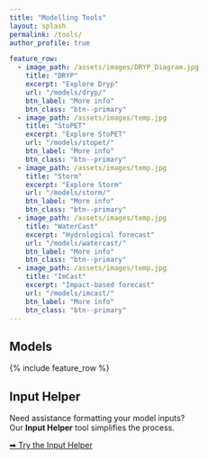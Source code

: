 ```yaml
---
title: "Modelling Tools"
layout: splash
permalink: /tools/
author_profile: true

feature_row:
  - image_path: /assets/images/DRYP_Diagram.jpg
    title: "DRYP"
    excerpt: "Explore Dryp"
    url: "/models/dryp/"
    btn_label: "More info"
    btn_class: "btn--primary"
  - image_path: /assets/images/temp.jpg
    title: "StoPET"
    excerpt: "Explore StoPET"
    url: "/models/stopet/"
    btn_label: "More info"
    btn_class: "btn--primary"
  - image_path: /assets/images/temp.jpg
    title: "Storm"
    excerpt: "Explore Storm"
    url: "/models/storm/"
    btn_label: "More info"
    btn_class: "btn--primary"
  - image_path: /assets/images/temp.jpg
    title: "WaterCast"
    excerpt: "Hydrological forecast"
    url: "/models/watercast/"
    btn_label: "More info"
    btn_class: "btn--primary"
  - image_path: /assets/images/temp.jpg
    title: "ImCast"
    excerpt: "Impact-based forecast"
    url: "/models/imcast/"
    btn_label: "More info"
    btn_class: "btn--primary"
---
```


## Models

{% include feature_row %}

## Input Helper

Need assistance formatting your model inputs?  
Our **Input Helper** tool simplifies the process.

[➡ Try the Input Helper](/input-helper/)
